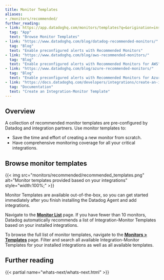 ```yaml
---
title: Monitor Templates
aliases:
- /monitors/recommended/
further_reading:
- link: https://app.datadoghq.com/monitors/templates?q=&origination=installed&p=1
  tag: "App"
  text: "Browse Monitor Templates"
- link: "https://www.datadoghq.com/blog/datadog-recommended-monitors/"
  tag: "Blog"
  text: "Enable preconfigured alerts with Recommended Monitors"
- link: "https://www.datadoghq.com/blog/aws-recommended-monitors/"
  tag: "Blog"
  text: "Enable preconfigured alerts with Recommended Monitors for AWS"
- link: "https://www.datadoghq.com/blog/azure-recommended-monitors/"
  tag: "Blog"
  text: "Enable preconfigured alerts with Recommended Monitors for Azure"
- link: "https://docs.datadoghq.com/developers/integrations/create-an-integration-monitor-template/"
  tag: "Documentation"
  text: "Create an Integration-Monitor Template"
---
```


## Overview

A collection of recommended monitor templates are pre-configured by Datadog and integration partners. Use monitor templates to:
- Save the time and effort of creating a new monitor from scratch.
- Have comprehensive monitoring coverage for all your critical integrations.

## Browse monitor templates

{{< img src="monitors/recommended/recommended_templates.png" alt="Monitor templates provided based on your integrations" style="width:100%;" >}}

 Monitor Templates are available out-of-the-box, so you can get started immediately after you finish installing the Datadog Agent and add integrations.

Navigate to the [**Monitor List**][2] page. If you have fewer than 10 monitors, Datadog automatically recommends a list of Integration-Monitor Templates based on your installed integrations.

To browse the full list of monitor templates, navigate to the [**Monitors > Templates**][1] page. Filter and search all available Integration-Monitor Templates for your installed integrations as well as all available templates.

## Further reading

{{< partial name="whats-next/whats-next.html" >}}

[1]: https://app.datadoghq.com/monitors/templates?q=&origination=installed&p=1
[2]: https://app.datadoghq.com/monitors/manage
